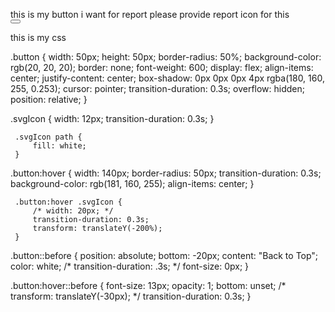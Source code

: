 this is my button i want for report please provide report icon for this  
<button class="button">
     <svg class="svgIcon" viewBox="0 0 384 512">
         <path d="M214.6 41.4c-12.5-12.5-32.8-12.5-45.3 0l-160 160c-12.5 12.5-12.5 32.8 0 45.3s32.8 12.5 45.3 0L160 141.2V448c0 17.7 14.3 32 32 32s32-14.3 32-32V141.2L329.4 246.6c12.5 12.5 32.8 12.5 45.3 0s12.5-32.8 0-45.3l-160-160z"></path>
     </svg>
 </button>

this is my css

 .button {
     width: 50px;
     height: 50px;
     border-radius: 50%;
     background-color: rgb(20, 20, 20);
     border: none;
     font-weight: 600;
     display: flex;
     align-items: center;
     justify-content: center;
     box-shadow: 0px 0px 0px 4px rgba(180, 160, 255, 0.253);
     cursor: pointer;
     transition-duration: 0.3s;
     overflow: hidden;
     position: relative;
 }

 .svgIcon {
     width: 12px;
     transition-duration: 0.3s;
 }

     .svgIcon path {
         fill: white;
     }

 .button:hover {
     width: 140px;
     border-radius: 50px;
     transition-duration: 0.3s;
     background-color: rgb(181, 160, 255);
     align-items: center;
 }

     .button:hover .svgIcon {
         /* width: 20px; */
         transition-duration: 0.3s;
         transform: translateY(-200%);
     }

 .button::before {
     position: absolute;
     bottom: -20px;
     content: "Back to Top";
     color: white;
     /* transition-duration: .3s; */
     font-size: 0px;
 }

 .button:hover::before {
     font-size: 13px;
     opacity: 1;
     bottom: unset;
     /* transform: translateY(-30px); */
     transition-duration: 0.3s;
 }
